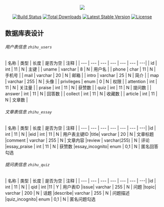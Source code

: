 <p align="center"><img src="https://laravel.com/assets/img/components/logo-laravel.svg"></p>

<p align="center">
<a href="https://travis-ci.org/laravel/framework"><img src="https://travis-ci.org/laravel/framework.svg" alt="Build Status"></a>
<a href="https://packagist.org/packages/laravel/framework"><img src="https://poser.pugx.org/laravel/framework/d/total.svg" alt="Total Downloads"></a>
<a href="https://packagist.org/packages/laravel/framework"><img src="https://poser.pugx.org/laravel/framework/v/stable.svg" alt="Latest Stable Version"></a>
<a href="https://packagist.org/packages/laravel/framework"><img src="https://poser.pugx.org/laravel/framework/license.svg" alt="License"></a>
</p>

## 数据库表设计

###### 用户表信息 `zhihu_users`
| 名称 | 类型 | 长度 | 是否为空 | 注释 |
| --- | --- | --- | --- | --- | --- | ---|
| id | int | 11 | N | 主键 |
| uname | varchar | 8 | N | 用户名 |
| phone | char | 11 | N | 手机号 |
| mail | varchar | 20 | N | 邮箱 |
| intro | varchar | 25 | N | 简介 |
| map | varchar | 255 | N | 头像 |
| privileges | enum | 0 | N | 权限 |
| attention | int | 11 | N | 关注量 |
| praise | int | 11 | N | 获赞数 |
| quiz | int | 11 | N | 提问数 |
| answer | int | 11 | N | 回答数 |
| collect | int | 11 | N | 收藏数 |
| article | int | 11 | N | 文章数 |

###### 文章表信息 `zhihu_essay`
| 名称 | 类型 | 长度 | 是否为空 | 注释 |
| --- | --- | --- | --- | --- | --- | ---|
|id | int | 11 | N |
|eid | int | 11 | N | 用户表主键ID
|title| varchar | 20 | N | 文章标题
|comment | varchar | 255 | N | 文章内容
|review | varchar(255) | N | 评论
|essay_praise |  int | 11 | N  | 获赞数
|essay_incognito| enum | 0,1 | N | 匿名回答勾选

###### 提问表信息 `zhihu_quiz`
| 名称 | 类型 | 长度 | 是否为空 | 注释 |
| --- | --- | --- | --- | --- | --- | ---|
|id | int | 11 | N |
| qid | int |11 | Y | 用户表ID
|issue| varchar | 255 | N | 问题
|topic| varchar | 200 | N | 话题
|describe| varchar | 255 | N | 问题描述
|quiz_incognito| enum | 0,1 | N | 匿名问题勾选
